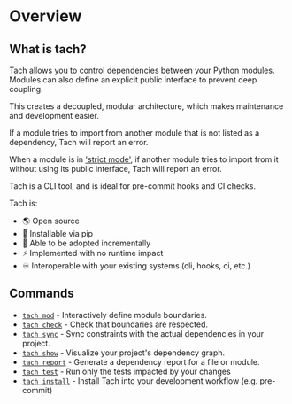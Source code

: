 # Overview

## What is tach?
Tach allows you to control dependencies between your Python modules.
Modules can also define an explicit public interface to prevent deep coupling.

This creates a decoupled, modular architecture, which makes maintenance and development easier.

If a module tries to import from another module that is not listed as a dependency, Tach will report an error.

When a module is in ['strict mode'](strict-mode.md), if another module tries to import from it without using its public interface, Tach will report an error.

Tach is a CLI tool, and is ideal for pre-commit hooks and CI checks.

Tach is:

- 🌎 Open source
- 🐍 Installable via pip
- 🔧 Able to be adopted incrementally
- ⚡ Implemented with no runtime impact
- ♾️ Interoperable with your existing systems (cli, hooks, ci, etc.)

## Commands
* [`tach mod`](usage.md#tach-mod) - Interactively define module boundaries.
* [`tach check`](usage.md#tach-check) - Check that boundaries are respected.
* [`tach sync`](usage.md#tach-sync) - Sync constraints with the actual dependencies in your project.
* [`tach show`](usage.md#tach-show) - Visualize your project's dependency graph.
* [`tach report`](usage.md#tach-report) - Generate a dependency report for a file or module.
* [`tach test`](usage.md#tach-test) - Run only the tests impacted by your changes
* [`tach install`](usage.md#tach-install) - Install Tach into your development workflow (e.g. pre-commit)
